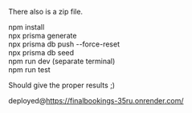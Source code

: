 There also is a zip file.

npm install  
npx prisma generate  
npx prisma db push --force-reset  
npx prisma db seed  
npm run dev (separate terminal)  
npm run test

Should give the proper results ;)

deployed@https://finalbookings-35ru.onrender.com/
